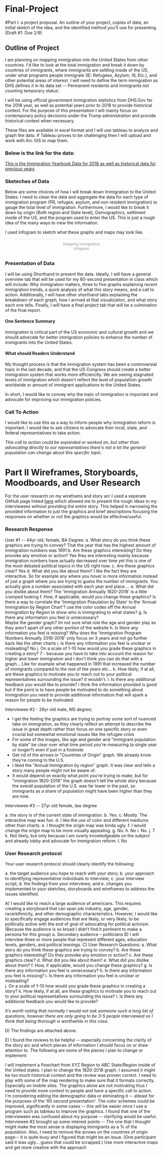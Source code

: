 # Final-Project

#Part I: a project proposal.  An outline of your project, copies of data, an initial sketch of the idea, and the identified method you'll use for presenting. (Draft #1: Due 2/9)

## Outline of Project

I am planning on mapping immigration into the United States from other countries. I'd like to look at the total immigration and break it down by countries of immigrants, where immigrants are settling inside of the US, under what programs people immigrate (IE: Refugees, Asylum, I9, Etc.), and other potential areas of interest. I will need to define the term immigration as DHS defines it in its data set -- Permanent residents and immigrants not counting temporary status'. 

I will be using official government immigration statistics from DHS.Gov for the 2018 year, as well as potential years prior to 2018 to provide historical context. For the purpose of this presentation I will mainly focus on contemporary policy decisions under the Trump administration and provide historical context when necessary. 

These files are available in excel format and I will use tableau to analyze and graph the data. If Tableau proves to be challenging then I will upload and work with Arc GIS to map them. 

### Below is the link for the data: 

<a href="https://www.dhs.gov/immigration-statistics/yearbook/2018" target="_blank">This is the Immigration Yearbook Data for 2018 as well as historical data for previous years</a>

### Sketeches of Data

Below are some choices of how I will break down Immigration to the United States. I need to clean the data and aggregate the data for each type of immigration program (PR, refugee, asylum, and non resident immigration) to gauge the total level of immigration. Furthermore, I would like to break it down by origin (Both region and State level), Demographics, settlment inside of the US, and the program used to enter the US. This is just a rough idea of the many ways to view the information.

I used infogram to sketch what these graphs and maps may look like. 

<div class="infogram-embed" data-id="ba8a1764-c0de-4bc3-8125-ba1d34f0f6cc" data-type="interactive" data-title="Mapping Immigration "></div><script>!function(e,i,n,s){var t="InfogramEmbeds",d=e.getElementsByTagName("script")[0];if(window[t]&&window[t].initialized)window[t].process&&window[t].process();else if(!e.getElementById(n)){var o=e.createElement("script");o.async=1,o.id=n,o.src="https://e.infogram.com/js/dist/embed-loader-min.js",d.parentNode.insertBefore(o,d)}}(document,0,"infogram-async");</script><div style="padding:8px 0;font-family:Arial!important;font-size:13px!important;line-height:15px!important;text-align:center;border-top:1px solid #dadada;margin:0 30px"><a href="https://infogram.com/ba8a1764-c0de-4bc3-8125-ba1d34f0f6cc" style="color:#989898!important;text-decoration:none!important;" target="_blank">Mapping Immigration </a><br><a href="https://infogram.com" style="color:#989898!important;text-decoration:none!important;" target="_blank" rel="nofollow">Infogram</a></div>

### Presentation of Data

I will be using Shorthand to present the data. Ideally, I will have a general overview tab that will be used for my 60-second presentation in class which will include: Why immigration matters, three to five graphs explaining recent immigration trends, a quick analysis of what this story means, and a call to action. Additionally, I will have other shorthand tabs explaining the breakdown of each graph, how I arrived at that visualization, and what story each one tells. Finally, I will have a final project tab that will be a culmination of the final report. 

#### One Sentence Summary

Immigration is critical part of the US economic and cultural growth and we should advocate for better immigration policies to enhance the number of immigrants into the United States. 


#### What should Readers Understand

My thought process is that the immigration system has been a controversial topic in the last decade, and that the US Congress should create a better immigration system that works more efficienctly. We are seeing stagnated levels of immigration which doesn't reflect the level of populatiion growth worldwide or amount of immigrant applications to the United States.

In short, I would like to convey why the topic of immigration is important and advocate for improving our immigration policies. 

### Call To Action

I would like to use this as a way to inform people why immigration reform is important. I would like to ask citizens to advocate their local, state, and federal representatives to take action. 

*This call to action could be expanded or worked on, but other than advocating directly to our representatives there's not a lot the general population can change about this specific topic.*

# Part II Wireframes, Storyboards, Moodboards, and User Research

For the user research on my wireframs and story arc I used a seperate GitHub page linked <a href="https://cspivey00.github.io/Part-II-Wireframe-Test/" target="_blank">here</a> which allowed me to present the rough ideas to my interviewees without providing the entire story. This helped in narrowing the provided information to just the graphics and brief descriptions focusing the responses on whether or not the graphics would be effective/useful. 


### Research Response

User #1 -- 44yr old, female, BA Degree: 
a. What story do you think these graphics are trying to convey?
That the year that has the highest amount of immigration numbers was 1991
b. Are these graphics interesting? Do they provoke any emotion or action?
Yes they are interesting mainly because immigration numbers have actually decreased over time yet this is one of the most debated political topics in the US right now.
c. Are these graphics clear?
Yes 
d. What did you like about them? 
I like the fact they are interactive.  So for example any where you hover is more information instead of just a graph where you are trying to guess the number of immigrants.  You actually give a number associated with each year and place.... 
e. What did you dislike about them? 
The 'Immigration Annually 1820-2018' is a little cramped looking
f. How, if applicable, would you change these graphics? 
Is there a way to correlate the 'Immigration Population by State' to the 'Annual Immigration by Region Chart'? use the color codes off the Annual Immigration by Region to show who is immigrating to what states?
g. Is there any information you feel is unnecessary?  
Maybe the gender graph?  Im not sure what role the age and gender play as they aren't apart of any other portion of the website
h. Is there any information you feel is missing? 
Why does the 'Immigration Program Numbers Annually 2016-2018' only focus on 3 years and not go further back like the other charts
i. Is there any information you feel is unclear or misleading? 
No
j. On a scale of 1-10 how would you grade these graphics in creating a story? 
7 - because you have to take into account the reason for higher and lower immigration and I don't think you can do that with a graph... Like for example what happened in 1991 that increased the number of immigrants compared to the rest of the years etc...
k. How likely, if at all, are these graphics to motivate you to reach out to your political representatives surrounding the issue?
It wouldn't.
l. Is there any additional feedback you would like to provide? 
i think the information provided is good but if the point is to have people be motivated to do something about immigration you need to provide additional information that will spark a reason for people to be motivated. 

Interviewee #2 - 28yr old male, MS degree;

- I get the feeling the graphics are trying to portray some sort of nuanced take on immigration, as they clearly reflect an attempt to describe the issue in great depth rather than focus on one specific story or even crucial but somewhat emotional issues like the refugee crisis
- For some of the images, like age and gender and  "immigrant population by state" be clear over what time period you're measuring (a single year or longer?) even if just in a footnote
- Get rid of the arrows in "Countries of Origin" graph. We already know they're coming to the U.S. 
- I liked the "Annual Immigration by region" graph. It was clear and tells a story many people might not be aware of.
- It would depend on exactly what point you're trying to make, but for "immigration 1820-2018" the graph doesn't tell the whole story because the overall population of the U.S. was far lower in the past, so immigrants as a share of population might have been higher than they are now.

Interviewee #3 -- 27yr old female, law degree


a. the story is of the current state of immigration. 
b. Yes. 
c. Mostly. The interactive map was fun. 
d. I like the use of color and different mediums other than charts. 
e. I thought the origin map was kinda ugly. 
f. I would change the origin map to be more visually appealing. 
g. No. 
h. No 
i. No.
j. 7 k. Not likely, but only because I am overly knowledgeable on the subject and already lobby and advocate for immigration reform. 
l. No

### User Research protocol

Your user research protocol should clearly identify the following: 

a. the target audience you hope to reach with your story; 
b. your approach to identifying representative individuals to interview; 
c. your interview script; 
d. the findings from your interviews; and 
e. changes you implemented to your sketches, storyboards and wireframes to address the issues identified.

A)	I would like to reach a large audience of americans. This requires creating a storyboard that can span job industry, age, gender, race/ethnicity, and other demographic characteristics. However, I would like to specifically engage audiences that are likely, or very likely, to be politically active with the end of goal of advocating for political activism. (Because the audience is so broad I didn’t find it pertinent to make a persona for this group)
a.	Secondary audience – politicians 
B)	I will interview three or more people that represent different ages, education levels, genders, and political leanings. 
C)	User Research Questions:
a.	What story do you think these graphics are trying to convey? 
b.	Are these graphics interesting? Do they provoke any emotion or action?
c.	 Are these graphics clear? 
d.	What did you like about them? 
e.	What did you dislike about them? 
f.	How, if applicable, would you change these graphics? 
g.	Is there any information you feel is unnecessary? 
h.	Is there any information you feel is missing? 
i.	Is there any information you feel is unclear or misleading?  
j.	On a scale of 1-10 how would you grade these graphics in creating a story? 
k.	How likely, if at all, are these graphics to motivate you to reach out to your political representatives surrounding the issue?
l.	Is there any additional feedback you would like to provide?

*It’s worth noting that normally I would not ask someone such a long list of questions, however there are only going to be 3-5 people interviewed so I think that being thorough is worthwhile in this case.*

D) The findings are attached above. 

E) I found the reviews to be helpful -- especially concerning the clarity of the story arc and which pieces of information I should focus on or draw attention to. The following are some of the pieces I plan to change or implement:

I will implement a flowchart from XYZ Region to ABC State/Region inside of the United states. 
I plan to change the 1820-2018 graph. I assumed it might be too much historical context and the review was proven correct.
I need to play with some of the map rendering to make sure that it formats correctly. Especially on mobile sites.
The graphics alone are not motivating thus I need to provide more context to people and have a specific call to action. 
I'm considering editing the demographic data or eliminating it -- atleast for the purposes of the '60 second presentation'. 
The color schemes could be improved, significantly in some cases -- this will be easier once I use a program such as tableau to improve the graphics. 
I found that one of the interviewees was confused about my purpose -- clarifying would be useful. 
Interviewee #2 brought up some interest points -- The one that I thought might make the most sense is displaying immigrants as a % of the population. 
Also, I need to remove the arrows on the countries of origin page-- it is quite busy and I figured that might be an issue. (One participant said it was ugly... guess that could be scrapped.)
Use more interactive maps and get more creative with the approach



